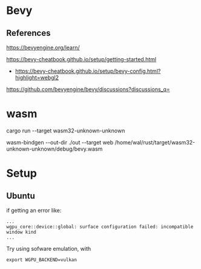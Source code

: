 

# Bevy

## References

https://bevyengine.org/learn/

https://bevy-cheatbook.github.io/setup/getting-started.html
  - https://bevy-cheatbook.github.io/setup/bevy-config.html?highlight=webgl2

https://github.com/bevyengine/bevy/discussions?discussions_q=


# wasm

cargo run --target wasm32-unknown-unknown

wasm-bindgen --out-dir ./out --target web /home/wal/rust/target/wasm32-unknown-unknown/debug/bevy.wasm


# Setup

## Ubuntu

if getting an error like:
```
...
wgpu_core::device::global: surface configuration failed: incompatible window kind    
...
```

Try using sofware emulation, with
```
export WGPU_BACKEND=vulkan
```





